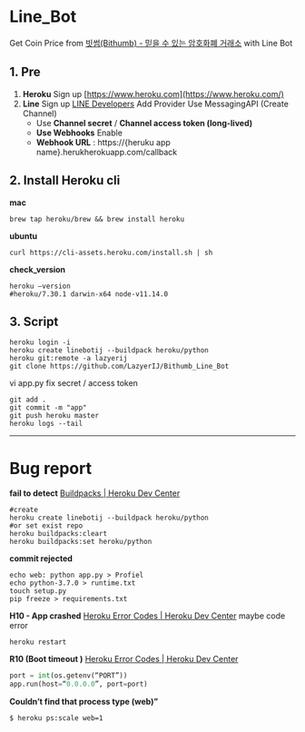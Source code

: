 # Line_Bot

Get Coin Price from [빗썸(Bithumb) - 믿을 수 있는 암호화폐 거래소](https://www.bithumb.com) with Line Bot

## 1. Pre
1. **Heroku**
Sign up  [https://www.heroku.com](https://www.heroku.com/) 
2. **Line**
Sign up [LINE Developers](https://developers.line.biz/en/)
Add Provider
Use MessagingAPI (Create Channel)
	- Use **Channel secret** / **Channel access token (long-lived)**
	- **Use Webhooks** Enable
	- **Webhook URL** : https://{heruku app name}.herukherokuapp.com/callback


## 2. Install Heroku cli
**mac**
```
brew tap heroku/brew && brew install heroku
```
**ubuntu**
```shell
curl https://cli-assets.heroku.com/install.sh | sh
```
**check_version**
```shell
heroku —version
#heroku/7.30.1 darwin-x64 node-v11.14.0
```

## 3. Script

```shell
heroku login -i
heroku create linebotij --buildpack heroku/python
heroku git:remote -a lazyerij
git clone https://github.com/LazyerIJ/Bithumb_Line_Bot
```
vi app.py
fix secret / access token

```shell
git add .
git commit -m "app"
git push heroku master
heroku logs --tail
```


- - - -

# Bug report
**fail to detect**
[Buildpacks | Heroku Dev Center](https://devcenter.heroku.com/articles/buildpacks)
```shell
#create
heroku create linebotij --buildpack heroku/python
#or set exist repo
heroku buildpacks:cleart
heroku buildpacks:set heroku/python
```

**commit rejected**
```shell
echo web: python app.py > Profiel
echo python-3.7.0 > runtime.txt
touch setup.py
pip freeze > requirements.txt
```

**H10 - App crashed**
[Heroku Error Codes | Heroku Dev Center](https://devcenter.heroku.com/articles/error-codes#h10-app-crashed)
maybe code error
```shell
heroku restart
```

**R10 (Boot timeout )**
[Heroku Error Codes | Heroku Dev Center](https://devcenter.heroku.com/articles/error-codes#h20-app-boot-timeout)
```python
port = int(os.getenv(“PORT”))
app.run(host=“0.0.0.0”, port=port)
```

**Couldn’t find that process type (web)”**
```shell
$ heroku ps:scale web=1
```

